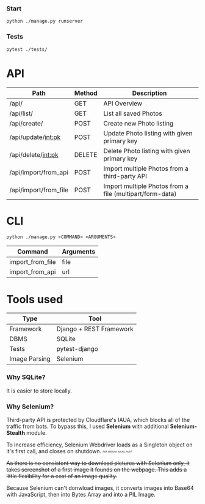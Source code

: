 ### Start

```
python ./manage.py runserver
```

### Tests

```
pytest ./tests/
```

# API

| Path                  | Method | Description                                              |
| --------------------- | ------ | -------------------------------------------------------- |
| /api/                 | GET    | API Overview                                             |
| /api/list/            | GET    | List all saved Photos                                    |
| /api/create/          | POST   | Create new Photo listing                                 |
| /api/update/<int:pk>  | POST   | Update Photo listing with given primary key              |
| /api/delete/<int:pk>  | DELETE | Delete Photo listing with given primary key              |
| /api/import/from_api  | POST   | Import multiple Photos from a third-party API            |
| /api/import/from_file | POST   | Import multiple Photos from a file (multipart/form-data) |       |

# CLI

```
python ./manage.py <COMMAND> <ARGUMENTS>
```

| Command          | Arguments |
| ---------------- | --------- |
| import_from_file | file      |
| import_from_api  | url       |


# Tools used

| Type          | Tool                    |
| ------------- | ----------------------- |
| Framework     | Django + REST Framework |
| DBMS          | SQLite                  |
| Tests         | pytest-django           |
| Image Parsing | Selenium                |

### Why SQLite?
It is easier to store locally.

### Why Selenium?
Third-party API is protected by Cloudflare's IAUA, which blocks all of the traffic from bots.
To bypass this, I used **Selenium** with additional **Selenium-Stealth** module.

To increase efficiency, Selenium Webdriver loads as a Singleton object on it's first call, and closes on shutdown. <sub><sup><sub><sup>Not without hacks, huh?</sup></sub></sup></sub>

~~As there is no consistent way to download pictures with Selenium only, it takes screenshot of a first image it founds on the webpage. This adds a little flexibility for a cost of an image quality.~~

Because Selenium can't donwload images, it converts images into Base64 with JavaScript, then into Bytes Array and into a PIL Image.
